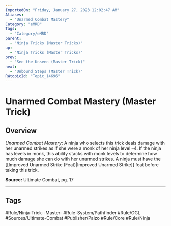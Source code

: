 ```yaml
---
ImportedOn: "Friday, January 27, 2023 12:02:47 AM"
Aliases:
  - "Unarmed Combat Mastery"
Category: "eMRD"
Tags:
  - "Category/eMRD"
parent:
  - "Ninja Tricks (Master Tricks)"
up:
  - "Ninja Tricks (Master Tricks)"
prev:
  - "See the Unseen (Master Trick)"
next:
  - "Unbound Steps (Master Trick)"
RWtopicId: "Topic_14696"
---
```

# Unarmed Combat Mastery (Master Trick)
## Overview
*Unarmed Combat Mastery*: A ninja who selects this trick deals damage with her unarmed strikes as if she were a monk of her ninja level –4. If the ninja has levels in monk, this ability stacks with monk levels to determine how much damage she can do with her unarmed strikes. A ninja must have the [[Improved Unarmed Strike (Feat)|Improved Unarmed Strike]] feat before taking this trick.

**Source:** Ultimate Combat, pg. 17


---
## Tags
#Rule/Ninja-Trick--Master- #Rule-System/Pathfinder #Rule/OGL #Sources/Ultimate-Combat #Publisher/Paizo #Rule/Core #Rule/Ninja

